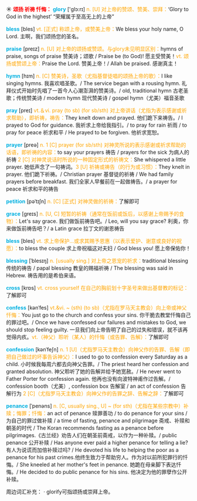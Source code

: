 ☀ <font color="red">**颂扬 祈祷 忏悔：**</font>
<font color="sky blue">**glory**</font> ['ɡlɔ:rɪ] 
<font color="orange">n. [U] 对上帝的赞颂、赞美、崇拜：</font>‘Glory to God in the highest’ “荣耀属于至高无上的上帝”

<font color="sky blue">**bless**</font> [bles] 
<font color="orange">vt. [正式] 称颂上帝，或赞美上帝：</font>We bless your holy name, O Lord. 主啊，我们颂扬您的圣名。

<font color="sky blue">**praise**</font> [preɪz] 
<font color="orange">n. [U] 对上帝的颂扬或赞颂。与glory未见明显区别：</font>hymns of praise, songs of praise 赞美诗；颂歌 / Praise be (to God)! 愿主受赞美！<font color="orange">vt. 颂扬或赞颂上帝：</font>Praise the Lord. 赞美上帝！/ Allah be praised. 感谢真主！
           
<font color="sky blue">**hymn**</font> [hɪm]
<font color="orange">n. [C] 赞美诗，圣歌（尤指基督徒唱的颂扬上帝的歌）：</font>I like singing hymns. 我喜欢唱圣歌。/ The service began with a rousing hymn. 礼拜仪式开始时先唱了一首今人心潮澎湃的赞美诗。/ old, traditional hymn 古老圣歌；传统赞美诗 / modern hymn 现代赞美诗 / gospel hymn（尤美）福音圣歌

<font color="sky blue">**pray**</font> [preɪ] 
<font color="orange">vt.＆vi. pray (to sb) (for sb/sth) 对上帝讲话（尤指为表示感谢或祈求帮助），即祈祷，祷告：</font>They knelt down and prayed. 他们跪下来祷告。/ I prayed to God for guidance. 我祈求上帝给我指引。/ to pray for rain 祈雨 / to pray for peace 祈求和平 / He prayed to be forgiven. 他祈求宽恕。

<font color="sky blue">**prayer**</font> [preə] 
<font color="orange">n. 1 [C] prayer (for sb/sth) 对神灵所说的表示感谢或祈求帮助的话语，即祈祷的内容：</font>to say your prayers 祷告 / prayers for the sick 为病人的祈祷 <font color="orange">2 [C] 对神灵说话时所说的一种固定形式的祈祷文：</font>She whispered a little prayer. 她低声念了一句祷词。<font color="orange">3 [U] 祈祷或祷告（的行为或习惯）：</font>They knelt in prayer. 他们跪下祈祷。/ Christian prayer 基督徒的祈祷 / We had family prayers before breakfast. 我们全家人早餐前在一起做祷告。/ a prayer for peace 祈求和平的祷告
           
<font color="sky blue">**petition**</font> [pəˈtɪʃn]
<font color="orange">n. [C] [正式] 对神灵做的祈祷：</font>了解即可
           
<font color="sky blue">**grace**</font> [greɪs]
<font color="orange">n. [U, C] 短暂的祈祷（通常在饭前或饭后，以感谢上帝赐予的食物）：</font>Let's say grace. 我们做饭前祷告吧。/ Leo, will you say grace? 利奥，你来做饭前祷告吧？/ a Latin grace 拉丁文的谢恩祷告

<font color="sky blue">**bless**</font> [bles] 
<font color="orange">vt. 求上帝保护…或求其赐予恩惠（以表示爱护、谢意或良好的祝愿）：</font>to bless the couple 求上帝祝福这对夫妇 / God bless you! 愿上帝保佑你！
           
<font color="sky blue">**blessing**</font> [ˈblesɪŋ]
<font color="orange">n. [usually sing.] 对上帝之恩宠的祈求：</font>traditional blessing 传统的祷告 / papal blessing 教皇的赐福祈祷 / The blessing was said in Hebrew. 祷告用的是希伯来语。

<font color="sky blue">**cross**</font> [krɒs] 
<font color="orange">vt. cross yourself 在自己的胸前划十字圣号来做出基督教的标记：</font>了解即可

<font color="sky blue">**confess**</font> [kənˈfes]
<font color="orange">vt.&vi. ~ (sth) (to sb)（尤指在罗马天主教会）向上帝或神父忏悔：</font>You just go to the church and confess your sins. 你干脆去教堂忏悔自己的罪过吧。/ Once we have confessed our failures and mistakes to God, we should stop feeling guilty. 一旦我们向上帝告明了自己的过失和错误，就不该再觉得内疚。<font color="orange">vt.（神父）聆听（某人）的忏悔（或告罪、告解）：</font>了解即可

<font color="sky blue">**confession**</font> [kənˈfeʃn]
<font color="orange">n. 1 [U]（尤指罗马天主教会）向神父作的告罪、告解（即把自己做过的坏事告诉神父）：</font>I used to go to confession every Saturday as a child. 小时候我每周六都去向神父告罪。/ The priest heard her confession and granted absolution. 神父聆听了她的告解并给予她宽赦。/ He never went to Father Porter for confession again. 他再也没有向波特神甫作过告解。/ confession booth（尤美）, confession box 告解室 / an act of confession 告解行为 <font color="orange">2 [C]（尤指罗马天主教会）向神父作的告罪之辞、告解之辞：</font>了解即可
           
<font color="sky blue">**penance**</font> [ˈpenəns]
<font color="orange">n. [C, usually sing., U] ~ (for sth)（尤指在某些宗教中）补赎；悔罪；忏悔：</font>an act of penance 赎罪善功 / to do penance for your sins / 为自己的罪过做补赎 / a time of fasting, penance and pilgrimage 斋戒、补赎和朝圣的时代 / The Koran recommends fasting as a penance before pilgrimages.《古兰经》劝告人们在朝圣前斋戒，以作为一种补赎。/ public penance 公开补赎 / Has anyone ever paid a higher penance for telling a lie? 有人为说谎而加倍补赎过吗? / He devoted his life to helping the poor as a penance for his past crimes.他终生致力于帮助穷人。作为对以前所犯罪行的忏悔。/ She kneeled at her mother's feet in penance. 她跪在母亲脚下表达忏悔。/ He decided to do public penance for his sins. 他决定为他的罪孽作公开补赎。

周边词汇补充：
· glorify可指颂扬或崇拜上帝。
